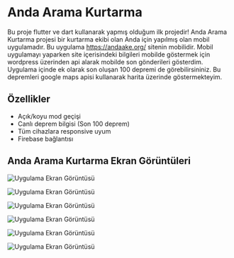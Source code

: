 
# Anda Arama Kurtarma 

Bu proje flutter ve dart kullanarak yapmış olduğum ilk projedir! Anda Arama Kurtarma projesi bir kurtarma ekibi olan Anda için yapılmış olan mobil uygulamadır. Bu uygulama https://andaake.org/ sitenin mobilidir. Mobil uygulamayı yaparken site içerisindeki bilgileri mobilde göstermek için wordpress üzerinden api alarak mobilde son gönderileri gösterdim. Uygulama içinde ek olarak son oluşan 100 depremi de görebilirsininiz. Bu depremleri google maps apisi kullanarak harita üzerinde göstermekteyim.



## Özellikler

- Açık/koyu mod geçişi
- Canlı deprem bilgisi (Son 100 deprem)
- Tüm cihazlara responsive uyum
- Firebase bağlantısı

  
## Anda Arama Kurtarma Ekran Görüntüleri

![Uygulama Ekran Görüntüsü](https://cdn.discordapp.com/attachments/733749607535870034/1186600836730720286/AndaAramaKurtarmaOnboarding.png?ex=6593d725&is=65816225&hm=adc8919e3c9cd584a24bd7ac3939274f8b5529db800700906733fdd3d3f26322&)

![Uygulama Ekran Görüntüsü](https://cdn.discordapp.com/attachments/733749607535870034/1186600836445519902/AndaAramaKurtarmaLogin.png?ex=6593d725&is=65816225&hm=c10692df6a6ac23106031f44fbae5688a62eba0af1f75d68a2d820e2f87de4c9&)

![Uygulama Ekran Görüntüsü](https://cdn.discordapp.com/attachments/733749607535870034/1186600837569593394/AndaAramaKurtarmaProfile.png?ex=6593d725&is=65816225&hm=9ef0a38a8febed4d1995b8ffe6087997d89ac783d688bda779b03037fd086dc6&)

![Uygulama Ekran Görüntüsü](https://cdn.discordapp.com/attachments/733749607535870034/1186600837259198485/AndaAramaKurtarmaPost.png?ex=6593d725&is=65816225&hm=f4a908b50dc80c95f8caf19a9fd7805b10179109a0d0cfda35de033583ab2309&)

![Uygulama Ekran Görüntüsü](https://cdn.discordapp.com/attachments/733749607535870034/1186600835476635688/AndaAramaKurtarmaRecentEarthquake.png?ex=6593d725&is=65816225&hm=3030f8ff6aaf7dd2ac88534c54fa5ef82dbf517943407133d8bbcf21e5371ebb&)

![Uygulama Ekran Görüntüsü](https://cdn.discordapp.com/attachments/733749607535870034/1186600835862495303/AndaAramaKurtarmaHome.png?ex=6593d725&is=65816225&hm=330192141339b2b5c473da484a71528498bed0a1e079bdc9cb38843654033aa4&)




  